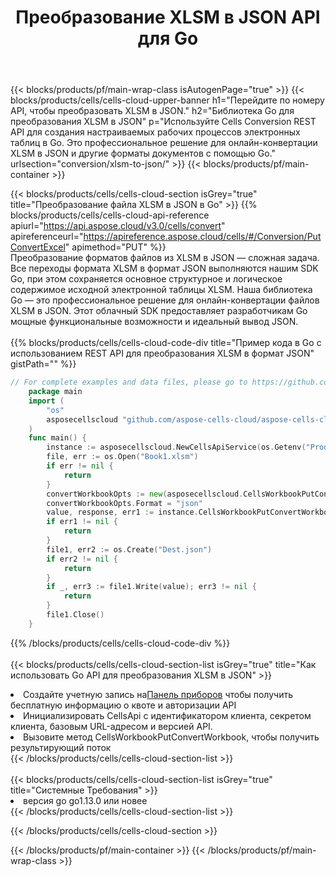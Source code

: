 ﻿---
title:  Преобразование XLSM в JSON API для Go
description:  Облачные API и SDK для Microsoft Excel и OpenOffice Calc. Преобразование электронной таблицы в файл другого формата.
url: /ru/go/conversion/xlsm-to-json/
---
{{< blocks/products/pf/main-wrap-class isAutogenPage="true" >}}
{{< blocks/products/cells/cells-cloud-upper-banner h1="Перейдите по номеру API, чтобы преобразовать XLSM в JSON." h2="Библиотека Go для преобразования XLSM в JSON" p="Используйте Cells Conversion REST API для создания настраиваемых рабочих процессов электронных таблиц в Go. Это профессиональное решение для онлайн-конвертации XLSM в JSON и другие форматы документов с помощью Go." urlsection="conversion/xlsm-to-json/" >}}
{{< blocks/products/pf/main-container >}}

{{< blocks/products/cells/cells-cloud-section isGrey="true" title="Преобразование файла XLSM в JSON в Go" >}}
{{% blocks/products/cells/cells-cloud-api-reference apiurl="https://api.aspose.cloud/v3.0/cells/convert" apireferenceurl="https://apireference.aspose.cloud/cells/#/Conversion/PutConvertExcel" apimethod="PUT" %}}
<br/>
Преобразование форматов файлов из XLSM в JSON — сложная задача. Все переходы формата XLSM в формат JSON выполняются нашим SDK Go, при этом сохраняется основное структурное и логическое содержимое исходной электронной таблицы XLSM. Наша библиотека Go — это профессиональное решение для онлайн-конвертации файлов XLSM в JSON. Этот облачный SDK предоставляет разработчикам Go мощные функциональные возможности и идеальный вывод JSON.
<br/>
<br/>
{{% blocks/products/cells/cells-cloud-code-div title="Пример кода в Go с использованием REST API для преобразования XLSM в формат JSON" gistPath="" %}}
 
```go
// For complete examples and data files, please go to https://github.com/aspose-cells-cloud/aspose-cells-cloud-go/
    package main
    import (
	    "os"
	    asposecellscloud "github.com/aspose-cells-cloud/aspose-cells-cloud-go/v22"
    )
    func main() {
	    instance := asposecellscloud.NewCellsApiService(os.Getenv("ProductClientId"), os.Getenv("ProductClientSecret"))
	    file, err := os.Open("Book1.xlsm")
	    if err != nil {
		    return
	    }
	    convertWorkbookOpts := new(asposecellscloud.CellsWorkbookPutConvertWorkbookOpts)
	    convertWorkbookOpts.Format = "json"
	    value, response, err1 := instance.CellsWorkbookPutConvertWorkbook(file, convertWorkbookOpts)
	    if err1 != nil {
		    return
	    }
	    file1, err2 := os.Create("Dest.json")
	    if err2 != nil {
		    return
	    }
	    if _, err3 := file1.Write(value); err3 != nil {
		    return
	    }
	    file1.Close()
    }
```
 
{{% /blocks/products/cells/cells-cloud-code-div %}}
<br/>
<br/>
{{< blocks/products/cells/cells-cloud-section-list isGrey="true" title="Как использовать Go API для преобразования XLSM в JSON" >}}
<li> Создайте учетную запись на<a href="https://dashboard.aspose.cloud/">Панель приборов</a> чтобы получить бесплатную информацию о квоте и авторизации API</li>
<li>Инициализировать CellsApi с идентификатором клиента, секретом клиента, базовым URL-адресом и версией API.</li>
<li>Вызовите метод CellsWorkbookPutConvertWorkbook, чтобы получить результирующий поток</li>
{{< /blocks/products/cells/cells-cloud-section-list >}}
<br/>
<br/>
{{< blocks/products/cells/cells-cloud-section-list isGrey="true" title="Системные Требования" >}}
<li>версия go go1.13.0 или новее</li>
{{< /blocks/products/cells/cells-cloud-section-list >}}

{{< /blocks/products/cells/cells-cloud-section >}}

{{< /blocks/products/pf/main-container >}}
{{< /blocks/products/pf/main-wrap-class >}}
